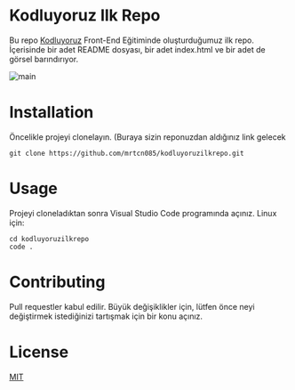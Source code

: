 # Kodluyoruz Ilk Repo
Bu repo [Kodluyoruz](https://www.kodluyoruz.org/) Front-End Eğitiminde oluşturduğumuz ilk repo. İçerisinde bir adet README dosyası, bir adet index.html ve bir adet de görsel barındırıyor.

![main](https://user-images.githubusercontent.com/101869750/180162625-ccbc341a-4da4-4e0e-a693-6f72f7cc38f8.png)

# Installation
Öncelikle projeyi clonelayın. (Buraya sizin reponuzdan aldığınız link gelecek
```
git clone https://github.com/mrtcn085/kodluyoruzilkrepo.git
````
# Usage
Projeyi cloneladıktan sonra Visual Studio Code programında açınız.
Linux için:

```
cd kodluyoruzilkrepo 
code .
````
# Contributing
Pull requestler kabul edilir. Büyük değişiklikler için, lütfen önce neyi değiştirmek istediğinizi tartışmak için bir konu açınız.
# License
[MIT](https://choosealicense.com/licenses/mit/)
